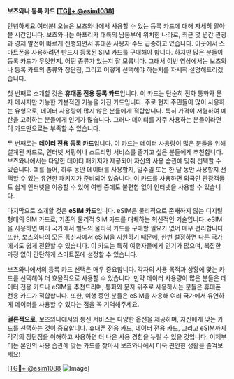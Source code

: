 **보츠와나 등록 카드 [[TG💪+ @esim1088](https://t.me/s/esim1088)]**

안녕하세요 여러분! 오늘은 보츠와나에서 사용할 수 있는 등록 카드에 대해 자세히 알아볼 시간입니다. 보츠와나는 아프리카 대륙의 남동부에 위치한 나라로, 최근 몇 년간 관광과 경제 발전이 빠르게 진행되면서 휴대폰 사용자 수도 급증하고 있습니다. 이곳에서 스마트폰을 사용하려면 반드시 등록된 SIM 카드를 구매해야 합니다. 하지만 많은 분들이 등록 카드가 무엇인지, 어떤 종류가 있는지 잘 모릅니다. 그래서 이번 영상에서는 보츠와나 등록 카드의 종류와 장단점, 그리고 어떻게 선택해야 하는지를 자세히 설명해드리겠습니다.

첫 번째로 소개할 것은 **휴대폰 전용 등록 카드**입니다. 이 카드는 단순히 전화 통화와 문자 메시지만 가능한 기본적인 기능을 가진 카드입니다. 주로 현지 주민들이 많이 사용하는 유형으로, 데이터 사용량이 많지 않은 분들에게 적합합니다. 특히 가격이 저렴하여 예산을 고려하는 분들에게 인기가 많습니다. 그러나 데이터를 자주 사용하는 분들이라면 이 카드만으로는 부족할 수 있습니다.

두 번째로는 **데이터 전용 등록 카드**입니다. 이 카드는 데이터 사용량이 많은 분들을 위해 설계된 카드로, 인터넷 서핑이나 스트리밍 서비스를 즐기고 싶은 분들에게 추천합니다. 보츠와나에서는 다양한 데이터 패키지가 제공되어 자신의 사용 습관에 맞춰 선택할 수 있습니다. 예를 들어, 하루 동안 데이터를 사용할지, 일주일 또는 한 달 동안 사용할지 선택할 수 있는 유연한 패키지가 준비되어 있습니다. 이 카드를 사용하면 외국인 관광객들도 쉽게 인터넷을 이용할 수 있어 여행 중에도 불편함 없이 인터넷을 사용할 수 있습니다.

마지막으로 소개할 것은 **eSIM 카드**입니다. eSIM은 물리적으로 존재하지 않는 디지털 형태의 SIM 카드로, 기존의 물리적 SIM 카드를 대체하는 혁신적인 기술입니다. eSIM을 사용하면 여러 국가에서 별도의 물리적 카드를 구매할 필요가 없어 매우 편리합니다. 또한, 보츠와나의 모든 통신사에서 eSIM을 지원하기 때문에, 한번 설정하면 다른 국가에서도 쉽게 전환할 수 있습니다. 이 카드는 특히 여행자들에게 인기가 많으며, 복잡한 과정 없이 간단하게 스마트폰에 설정할 수 있습니다.

보츠와나에서의 등록 카드 선택은 매우 중요합니다. 각자의 사용 목적과 상황에 맞는 카드를 선택해야 더 효율적으로 사용할 수 있습니다. 만약 데이터 사용량이 많은 분들은 데이터 전용 카드나 eSIM을 추천드리며, 통화와 문자 위주로 사용하시는 분들은 휴대폰 전용 카드가 적합합니다. 또한, 여행 중인 분들은 eSIM을 사용해 여러 국가에서 유연하게 데이터를 사용할 수 있다는 점을 꼭 기억해주세요.

**결론적으로**, 보츠와나에서의 통신 서비스는 다양한 옵션을 제공하며, 자신에게 맞는 카드를 선택하는 것이 중요합니다. 휴대폰 전용 카드, 데이터 전용 카드, 그리고 eSIM까지 각각의 장단점을 이해하고 사용하면 더 나은 사용 경험을 누릴 수 있을 것입니다. 이제부터는 본인의 사용 습관에 맞는 카드를 찾아서 보츠와나에서 더욱 편안한 생활을 즐겨보세요!

[[TG💪+ @esim1088](https://t.me/s/esim1088) ![Image](https://i.postimg.cc/Y0z9fWf4/image.png)]